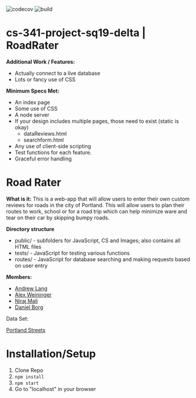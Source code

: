 ![codecov](https://img.shields.io/codecov/c/github/upcs/cs-341-project-sq19-delta/master.svg?style=flat-square) ![build](https://img.shields.io/travis/com/upcs/cs-341-project-sq19-delta.svg?style=flat-square)

# cs-341-project-sq19-delta | RoadRater
**Additional Work / Features:**
- Actually connect to a live database
- Lots or fancy use of CSS

**Minimum Specs Met:**
- An index page
- Some use of CSS
- A node server
- If your design includes multiple pages, those need to exist (static is okay)
    - dataReviews.html
    - searchform.html
- Any use of client-side scripting
- Test functions for each feature.
- Graceful error handling

# Road Rater
**What is it:** This is a web-app that will allow users to enter their own custom reviews for roads in the city of Portland. This will allow users to plan their routes to work, school or for a road trip which can help minimize ware and tear on their car by skipping bumpy roads.

**Directory structure**
- public/ - subfolders for JavaScript, CS and Images; also contains all HTML files
- tests/ - JavaScript for testing various functions
- routes/ - JavaScript for database searching and making requests based on user entry

**Members:**
- [Andrew Lang](https://github.com/AndrewLang98)
- [Alex Weininger](https://github.com/alexweininger)
- [Niraj Mali](https://github.com/malin383)
- [Daniel Borg](https://github.com/dborg291)

Data Set:

[Portland Streets](https://gis-pdx.opendata.arcgis.com/datasets/ad5ed4193110452aac2d9485df3298e2_68?selectedAttribute=Shape_Length)

# Installation/Setup

1. Clone Repo
2. `npm install`
3. `npm start`
4. Go to "localhost" in your browser
